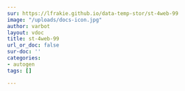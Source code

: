 ```yaml
---
sur: https://lfrakie.github.io/data-temp-stor/st-4web-99
image: "/uploads/docs-icon.jpg"
author: varbot
layout: vdoc
title: st-4web-99
url_or_doc: false
sur-doc: ''
categories:
- autogen
tags: []

---
```

